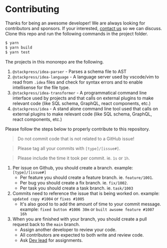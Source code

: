 # Contributing

Thanks for being an awesome developer! We are always looking for 
contributors and sponsors. If your interested, 
[contact us](https://github.com/stackpress) so we can discuss. 
Clone this repo and run the following commands in the project folder.

```js
$ yarn
$ yarn build
$ yarn test
```

The projects in this monorepo are the following.

1. `@stackpress/idea-parser` - Parses a schema file to AST
2. `@stackpress/idea-language` - A language server used by vscode/vim to read 
   from `.idea` files and check for syntax errors and to enable 
   intellisense for the file type.
3. `@stackpress/idea-transformer` - A programmatical command line interface used 
   by projects and that calls on external plugins to make relevant 
   code (like SQL schema, GraphQL, react components, etc.)
4. `@stackpress/idea` - A stand alone command line tool used that calls on 
   external plugins to make relevant code (like SQL schema, GraphQL, 
   react components, etc.) 

Please follow the steps below to properly contribute to this repository.

> Do not commit code that is not related to a GitHub issue!

> Please tag all your commits with `[type]/[issue#]`.

> Please include the time it took per commit. ie. `1s` or `1h`.

 1. Per issue on Github, you should create a branch. example: `[type]/[issue#]`
    - Per feature you should create a feature branch. ie. `feature/1001`.
    - Per bug you should create a fix branch. ie. `fix/1002`.
    - Per task you should create a task branch. ie. `task/1003`
 2. Commits need to reference the issue that is being worked on. example: `updated copy #1004` or `fixes #1005`
    - It's also good to to add the amount of time to your commit message. example: `fixed button #1006 30m` or `built awsome feature #1007 16h`
 3. When you are finished with your branch, you should create a pull request back to the `main` branch.
    - Assign another developer to review your code. 
    - All contributors are expected to both write and review code. 
    - Ask [Dev lead](https://github.com/cblanquera) for assignments.